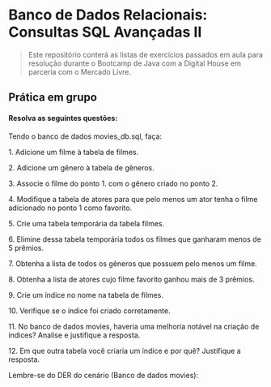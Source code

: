 # Banco de Dados Relacionais: Consultas SQL Avançadas II
> Este repositório conterá as listas de exercícios passados em aula para resolução durante o Bootcamp de Java com a Digital House em parceria com o Mercado Livre.
## Prática em grupo

#### Resolva as seguintes questões:
<p>Tendo o banco de dados movies_db.sql, faça:</p>
<p>1. Adicione um filme à tabela de filmes.</p>
<p>2. Adicione um gênero à tabela de gêneros.</p>
<p>3. Associe o filme do ponto 1. com o gênero criado no ponto 2.</p>
<p>4. Modifique a tabela de atores para que pelo menos um ator tenha o filme adicionado
no ponto 1 como favorito.</p>
<p>5. Crie uma tabela temporária da tabela filmes.</p>
<p>6. Elimine dessa tabela temporária todos os filmes que ganharam menos de 5 prêmios.</p>
<p>7. Obtenha a lista de todos os gêneros que possuem pelo menos um filme.</p>
<p>8. Obtenha a lista de atores cujo filme favorito ganhou mais de 3 prêmios.</p>
<p>9. Crie um índice no nome na tabela de filmes.</p>
<p>10. Verifique se o índice foi criado corretamente.</p>
<p>11. No banco de dados movies, haveria uma melhoria notável na criação de índices? Analise e justifique a resposta.</p>
<p>12. Em que outra tabela você criaria um índice e por quê? Justifique a resposta.</p>
<p>Lembre-se do DER do cenário (Banco de dados movies):</p>